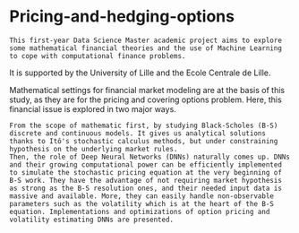 # Pricing-and-hedging-options

	This first-year Data Science Master academic project aims to explore some mathematical financial theories and the use of Machine Learning to cope with computational finance problems. 
It is supported by the University of Lille and the Ecole Centrale de Lille.

Mathematical settings for financial market modeling are at the basis of this study, as they are for the pricing and covering options problem. Here, this financial issue is explored in two major ways. 

	From the scope of mathematic first, by studying Black-Scholes (B-S) discrete and continuous models. It gives us analytical solutions thanks to Itô's stochastic calculus methods, but under constraining hypothesis on the underlying market rules.
	Then, the role of Deep Neural Networks (DNNs) naturally comes up. DNNs and their growing computational power can be efficiently implemented to simulate the stochastic pricing equation at the very beginning of B-S work. They have the advantage of not requiring market hypothesis as strong as the B-S resolution ones, and their needed input data is massive and available. More, they can easily handle non-observable parameters such as the volatility which is at the heart of the B-S equation. Implementations and optimizations of option pricing and volatility estimating DNNs are presented.
